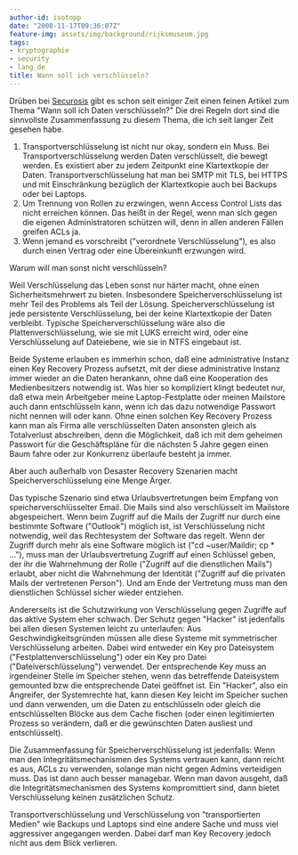 ```yaml
---
author-id: isotopp
date: "2008-11-17T09:36:07Z"
feature-img: assets/img/background/rijksmuseum.jpg
tags:
- kryptographie
- security
- lang_de
title: Wann soll ich verschlüsseln?
---
```


Drüben bei 
[Securosis](http://securosis.com/2006/12/21/the-three-laws-of-data-encryption/)
gibt es schon seit einiger  Zeit einen feinen Artikel zum Thema "Wann soll ich Daten verschlüsseln?"
Die drei Regeln dort sind die sinnvollste Zusammenfassung zu diesem Thema, die ich seit langer Zeit gesehen habe.

1. Transportverschlüsselung ist nicht nur okay, sondern ein Muss. 
 Bei Transportverschlüsselung werden Daten verschlüsselt, die bewegt werden.
 Es existiert aber zu jedem Zeitpunkt eine Klartextkopie der Daten.
 Transportverschlüsselung hat man bei SMTP mit TLS, bei HTTPS und mit Einschränkung bezüglich der Klartextkopie auch bei Backups oder bei Laptops.
2. Um Trennung von Rollen zu erzwingen, wenn Access Control Lists das nicht erreichen können.
 Das heißt in der Regel, wenn man sich gegen die eigenen Administratoren schützen will, denn in allen anderen Fällen greifen ACLs ja. 
3. Wenn jemand es vorschreibt ("verordnete Verschlüsselung"), es also durch einen Vertrag oder eine Übereinkunft erzwungen wird.

Warum will man sonst nicht verschlüsseln?

Weil Verschlüsselung das Leben sonst nur härter macht, ohne einen Sicherheitsmehrwert zu bieten.
Insbesondere Speicherverschlüsselung ist mehr Teil des Problems als Teil der Lösung.
Speicherverschlüsselung ist jede persistente Verschlüsselung, bei der keine Klartextkopie der Daten verbleibt.
Typische Speicherverschlüsselung wäre also die Plattenverschlüsselung, wie sie mit LUKS erreicht wird, oder eine Verschlüsselung auf Dateiebene, wie sie in NTFS eingebaut ist.

Beide Systeme erlauben es immerhin schon, daß eine administrative Instanz einen Key Recovery Prozess aufsetzt, mit der diese administrative Instanz immer wieder an die Daten herankann, ohne daß eine Kooperation des Medienbesitzers notwendig ist.
Was hier so kompliziert klingt bedeutet nur, daß etwa mein Arbeitgeber meine Laptop-Festplatte oder meinen Mailstore auch dann entschlüsseln kann, wenn ich das dazu notwendige Passwort nicht nennen will oder kann.
Ohne einen solchen Key Recovery Prozess kann man als Firma alle verschlüsselten Daten ansonsten gleich als Totalverlust abschreiben, denn die Möglichkeit, daß ich mit dem geheimen Passwort für die Geschäftspläne für die nächsten 5 Jahre gegen einen Baum fahre oder zur Konkurrenz überlaufe besteht ja immer.

Aber auch außerhalb von Desaster Recovery Szenarien macht Speicherverschlüsselung eine Menge Ärger.

Das typische Szenario sind etwa Urlaubsvertretungen beim Empfang von speicherverschlüsselter Email.
Die Mails sind also verschlüsselt im Mailstore abgespeichert.
Wenn beim Zugriff auf die Mails der Zugriff nur durch eine bestimmte Software ("Outlook") möglich ist, ist Verschlüsselung nicht notwendig, weil das Rechtesystem der Software das regelt. 
Wenn der Zugriff durch mehr als eine Software möglich ist ("cd ~user/Maildir; cp * ..."), muss man der Urlaubsvertretung Zugriff auf einen Schlüssel geben, der ihr die Wahrnehmung der Rolle ("Zugriff auf die dienstlichen Mails") erlaubt, aber nicht die Wahrnehmung der Identität ("Zugriff auf die privaten Mails der vertretenen Person").
Und am Ende der Vertretung muss man den dienstlichen Schlüssel sicher wieder entziehen.

Andererseits ist die Schutzwirkung von Verschlüsselung gegen Zugriffe auf das aktive System eher schwach.
Der Schutz gegen "Hacker" ist jedenfalls bei allen diesen Systemen leicht zu unterlaufen: 
Aus Geschwindigkeitsgründen müssen alle diese Systeme mit symmetrischer Verschlüsselung arbeiten.
Dabei wird entweder ein Key pro Dateisystem ("Festplattenverschlüsselung") oder ein Key pro Datei ("Dateiverschlüsselung") verwendet.
Der entsprechende Key muss an irgendeiner Stelle im Speicher stehen, wenn das betreffende Dateisystem gemounted bzw die entsprechende Datei geöffnet ist.
Ein "Hacker", also ein Angreifer, der Systemrechte hat, kann diesen Key leicht im Speicher suchen und dann verwenden, um die Daten zu entschlüsseln oder gleich die entschlüsselten Blöcke aus dem Cache fischen (oder einen legitimierten Prozess so verändern, daß er die gewünschten Daten ausliest und entschlüsselt).

Die Zusammenfassung für Speicherverschlüsselung ist jedenfalls: 
Wenn man den Integritätsmechanismen des Systems vertrauen kann, dann reicht es aus, ACLs zu verwenden, solange man nicht gegen Admins verteidigen muss.
Das ist dann auch besser managebar.
Wenn man davon ausgeht, daß die Integritätsmechanismen des Systems kompromittiert sind, dann bietet Verschlüsselung keinen zusätzlichen Schutz.

Transportverschlüsselung und Verschlüsselung von "transportierten Medien" wie Backups und Laptops sind eine andere Sache und muss viel aggressiver angegangen werden.
Dabei darf man Key Recovery jedoch nicht aus dem Blick verlieren.
